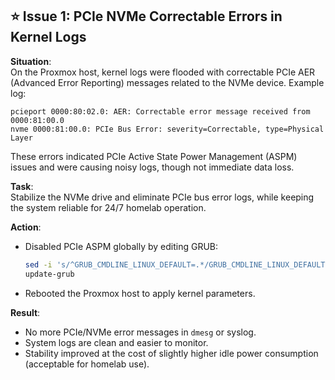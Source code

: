 ## ⭐ Issue 1: PCIe NVMe Correctable Errors in Kernel Logs  

**Situation**:  
On the Proxmox host, kernel logs were flooded with correctable PCIe AER (Advanced Error Reporting) messages related to the NVMe device. Example log:  
```
pcieport 0000:80:02.0: AER: Correctable error message received from 0000:81:00.0
nvme 0000:81:00.0: PCIe Bus Error: severity=Correctable, type=Physical Layer
```
These errors indicated PCIe Active State Power Management (ASPM) issues and were causing noisy logs, though not immediate data loss.  

**Task**:  
Stabilize the NVMe drive and eliminate PCIe bus error logs, while keeping the system reliable for 24/7 homelab operation.  

**Action**:  
- Disabled PCIe ASPM globally by editing GRUB:  
  ```bash
  sed -i 's/^GRUB_CMDLINE_LINUX_DEFAULT=.*/GRUB_CMDLINE_LINUX_DEFAULT="quiet pcie_aspm=off"/' /etc/default/grub
  update-grub
  ```
- Rebooted the Proxmox host to apply kernel parameters.  

**Result**:  
- No more PCIe/NVMe error messages in `dmesg` or syslog.  
- System logs are clean and easier to monitor.  
- Stability improved at the cost of slightly higher idle power consumption (acceptable for homelab use).  